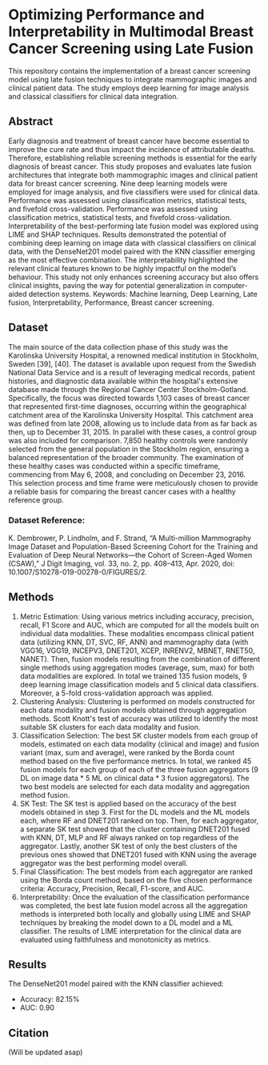 # Optimizing Performance and Interpretability in Multimodal Breast Cancer Screening using Late Fusion

This repository contains the implementation of a breast cancer screening model using late fusion techniques to integrate mammographic images and clinical patient data. The study employs deep learning for image analysis and classical classifiers for clinical data integration.

## Abstract

Early diagnosis and treatment of breast cancer have become essential to improve the cure rate and thus impact the incidence of attributable deaths. Therefore, establishing reliable screening methods is essential for the early diagnosis of breast cancer. This study proposes and evaluates late fusion architectures that integrate both mammographic images and clinical patient data for breast cancer screening. Nine deep learning models were employed for image analysis, and five classifiers were used for clinical data. Performance was assessed using classification metrics, statistical tests, and fivefold cross-validation.  Performance was assessed using classification metrics, statistical tests, and fivefold cross-validation. Interpretability of the best-performing late fusion model was explored using LIME and SHAP techniques. Results demonstrated the potential of combining deep learning on image data with classical classifiers on clinical data, with the DenseNet201 model paired with the KNN classifier emerging as the most effective combination. The interpretability highlighted the relevant clinical features known to be highly impactful on the model’s behaviour. This study not only enhances screening accuracy but also offers clinical insights, paving the way for potential generalization in computer-aided detection systems.
Keywords: Machine learning, Deep Learning, Late fusion, Interpretability, Performance, Breast cancer screening.

## Dataset

The main source of the data collection phase of this study was the Karolinska University Hospital, a renowned medical institution in Stockholm, Sweden [39], [40]. The dataset is available upon request from the Swedish National Data Service and is a result of leveraging medical records, patient histories, and diagnostic data available within the hospital's extensive database made through the Regional Cancer Center Stockholm-Gotland. Specifically, the focus was directed towards 1,103 cases of breast cancer that represented first-time diagnoses, occurring within the geographical catchment area of the Karolinska University Hospital. This catchment area was defined from late 2008, allowing us to include data from as far back as then, up to December 31, 2015.
In parallel with these cases, a control group was also included for comparison. 7,850 healthy controls were randomly selected from the general population in the Stockholm region, ensuring a balanced representation of the broader community. The examination of these healthy cases was conducted within a specific timeframe, commencing from May 6, 2008, and concluding on December 23, 2016. This selection process and time frame were meticulously chosen to provide a reliable basis for comparing the breast cancer cases with a healthy reference group.

### Dataset Reference:

K. Dembrower, P. Lindholm, and F. Strand, “A Multi-million Mammography Image Dataset and Population-Based Screening Cohort for the Training and Evaluation of Deep Neural Networks—the Cohort of Screen-Aged Women (CSAW),” J Digit Imaging, vol. 33, no. 2, pp. 408–413, Apr. 2020, doi: 10.1007/S10278-019-00278-0/FIGURES/2.

## Methods

1.	Metric Estimation: Using various metrics including accuracy, precision, recall, F1 Score and AUC, which are computed for all the models built on individual data modalities. These modalities encompass clinical patient data (utilizing KNN, DT, SVC, RF, ANN) and mammography data (with VGG16, VGG19, INCEPV3, DNET201, XCEP, INRENV2, MBNET, RNET50, NANET). Then, fusion models resulting from the combination of different single methods using aggregation modes (average, sum, max) for both data modalities are explored. In total we trained 135 fusion models, 9 deep learning image classification models and 5 clinical data classifiers. Moreover, a 5-fold cross-validation approach was applied.
2.	 Clustering Analysis: Clustering is performed on models constructed for each data modality and fusion models obtained through aggregation methods. Scott Knott's test of accuracy was utilized to identify the most suitable SK clusters for each data modality and fusion.
3.	Classification Selection: The best SK cluster models from each group of models, estimated on each data modality (clinical and image) and fusion variant (max, sum and average), were ranked by the Borda count method based on the five performance metrics. In total, we ranked 45 fusion models for each group of each of the three fusion aggregators (9 DL on image data * 5 ML on clinical data * 3 fusion aggregators). The two best models are selected for each data modality and aggregation method fusion.
4.	SK Test: The SK test is applied based on the accuracy of the best models obtained in step 3.  First for the DL models and the ML models each, where RF and DNET201 ranked on top. Then, for each aggregator, a separate SK test showed that the cluster containing DNET201 fused with KNN, DT, MLP and RF always ranked on top regardless of the aggregator. Lastly, another SK test of only the best clusters of the previous ones showed that DNET201 fused with KNN using the average aggregator was the best performing model overall.
5.	Final Classification: The best models from each aggregator are ranked using the Borda count method, based on the five chosen performance criteria: Accuracy, Precision, Recall, F1-score, and AUC.
6.	Interpretability: Once the evaluation of the classification performance was completed, the best late fusion model across all the aggregation methods is interpreted both locally and globally using LIME and SHAP techniques by breaking the model down to a DL model and a ML classifier. The results of LIME interpretation for the clinical data are evaluated using faithfulness and monotonicity as metrics.


## Results

The DenseNet201 model paired with the KNN classifier achieved:  
- Accuracy: 82.15%  
- AUC: 0.90  


## Citation

(Will be updated asap)

